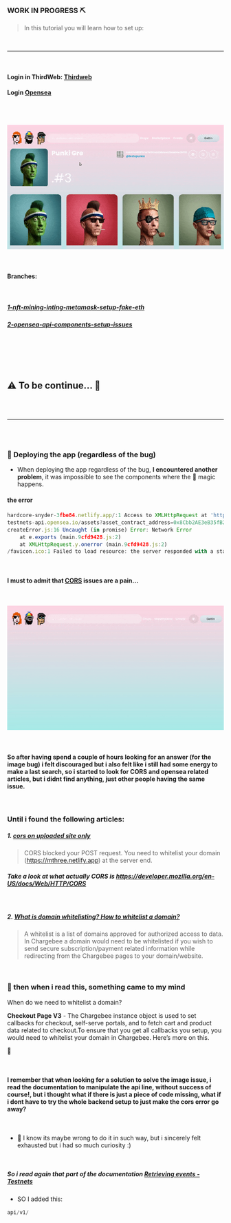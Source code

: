 <br>

### WORK IN PROGRESS ⛏️

> In this tutorial you will learn how to set up:

<br>

---

<br>

#### Login in **ThirdWeb**: [Thirdweb](https://bit.ly/3EJLftx)

#### Login [Opensea](https://testnets.opensea.io/)

<br>
<br>

[<img src="/src/img/the-issue-ipfs2.gif"/>]()

<br>

#### Branches:

<br>

##### [1-nft-mining-inting-metamask-setup-fake-eth](https://github.com/nadiamariduena/crypto-punk-clone-react-web3/tree/1-nft-mining-inting-metamask-setup-fake-eth)

##### [2-opensea-api-components-setup-issues](https://github.com/nadiamariduena/crypto-punk-clone-react-web3/tree/2-opensea-api-components-setup-issues)

<br>
<br>
<br>

<br>

## ⚠️ To be continue... 🐄

<br>
<br>

---

<br>

<br>

### 🔴 Deploying the app (regardless of the bug)

- When deploying the app regardless of the bug, **I encountered another problem**, it was impossible to see the components where the 🌟 magic happens.

#### the error

```javascript
hardcore-snyder-3fbe84.netlify.app/:1 Access to XMLHttpRequest at 'https://testnets-api.opensea.io/assets?asset_contract_address=0x8Cbb2AE3eB35fB23f2BE1E388Faf6544a9D9fcC8&order_direction=asc&limit=4' from origin 'https://hardcore-snyder-3fbe84.netlify.app' has been blocked by CORS policy: No 'Access-Control-Allow-Origin' header is present on the requested resource.
testnets-api.opensea.io/assets?asset_contract_address=0x8Cbb2AE3eB35fB23f2BE1E388Faf6544a9D9fcC8&order_direction=asc&limit=4:1 Failed to load resource: net::ERR_FAILED
createError.js:16 Uncaught (in promise) Error: Network Error
    at e.exports (main.9cfd9428.js:2)
    at XMLHttpRequest.y.onerror (main.9cfd9428.js:2)
/favicon.ico:1 Failed to load resource: the server responded with a status of 404 ()
```

<br>

#### I must to admit that <u>CORS</u> issues are a pain...

<br>

[<img src="/src/img/cors-issue1.gif"/>]()

<br>

#### So after having spend a couple of hours looking for an answer (for the image bug) i felt discouraged but i also felt like i still had some energy to make a last search, so i started to look for CORS and opensea related articles, but i didnt find anything, just other people having the same issue.

<br>

### Until i found the following articles:

##### 1. [cors on uploaded site only](https://stackoverflow.com/questions/70497930/cors-on-uploaded-site-only)

> CORS blocked your POST request. You need to whitelist your domain (https://mthree.netlify.app) at the server end.

##### Take a look at what actually CORS is https://developer.mozilla.org/en-US/docs/Web/HTTP/CORS

<br>

##### 2. [What is domain whitelisting? How to whitelist a domain?](https://support.chargebee.com/support/solutions/articles/237999-what-is-domain-whitelisting-how-to-whitelist-a-domain-#:~:text=A%20whitelist%20is%20a%20list,pages%20to%20your%20domain%2Fwebsite.)

> A whitelist is a list of domains approved for authorized access to data. In Chargebee a domain would need to be whitelisted if you wish to send secure subscription/payment related information while redirecting from the Chargebee pages to your domain/website.

<br>

### 👾 then when i read this, something came to my mind

When do we need to whitelist a domain?

**Checkout Page V3** - The Chargebee instance object is used to set callbacks for checkout, self-serve portals, and to fetch cart and product data related to checkout.To ensure that you get all callbacks you setup, you would need to whitelist your domain in Chargebee. Here’s more on this.

👾

<br>

#### I remember that when looking for a solution to solve the image issue, i read the documentation to manipulate the api line, without success of course!, but i thought what if there is just a piece of code missing, what if i dont have to try the whole backend setup to just make the cors error go away?

<br>

- 🔴 I know its maybe wrong to do it in such way, but i sincerely felt exhausted but i had so much curiosity :)

<br>

##### So i read again that part of the documentation [Retrieving events - Testnets](https://docs.opensea.io/reference/retrieving-events-testnets)

- SO I added this:

```javascript
api/v1/
```
